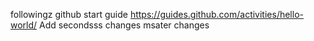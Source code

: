 followingz github start guide https://guides.github.com/activities/hello-world/
Add secondsss changes
msater changes

